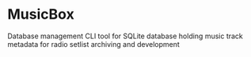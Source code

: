 # MusicBox
Database management CLI tool for SQLite database holding music track metadata for radio setlist archiving and development
